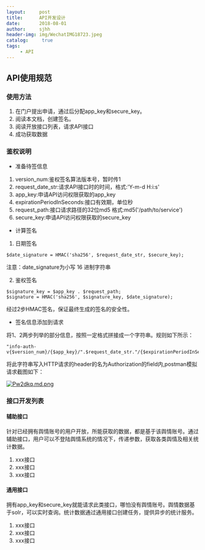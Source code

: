```yaml
---
layout:     post
title:      API开发设计
date:       2018-08-01
author:     sjhh
header-img: img/WechatIMG18723.jpeg
catalog: 	 true
tags: 
	 - API
---
```


## API使用规范

### 使用方法

1. 在门户提出申请，通过后分配app_key和secure_key。
2. 阅读本文档，创建签名。
3. 阅读开放接口列表，请求API接口
4. 成功获取数据

### 鉴权说明

- 准备待签信息

1. version_num:鉴权签名算法版本号，暂时传1
2. request_date_str:请求API接口时的时间，格式:'Y-m-d H:i:s'
3. app_key:申请API访问权限获取的app_key
4. expirationPeriodInSeconds:接口有效期，单位秒
5. request_path:接口请求路径的32位md5 格式:md5('/path/to/service')
6. secure_key:申请API访问权限获取的secure_key

- 计算签名

1. 日期签名

```
$date_signature = HMAC('sha256', $request_date_str, $secure_key);
```
注意：date_signature为小写 16 进制字符串


2. 鉴权签名

```
$signature_key = $app_key . $request_path;
$signature = HMAC('sha256', $signature_key, $date_signature);

```
经过2步HMAC签名，保证最终生成的签名的安全性。

- 签名信息添加到请求

将1、2两步列举的部分信息，按照一定格式拼接成一个字符串。规则如下所示：

```
"info-auth-v{$version_num}/{$app_key}/".$request_date_str."/{$expirationPeriodInSeconds}/{$request_path}/{$signature}"
```
将此字符串写入HTTP请求的header的名为Authorization的field内,postman模拟请求截图如下：

[![Pw2dkq.md.png](https://s1.ax1x.com/2018/08/01/Pw2dkq.md.png)](https://imgchr.com/i/Pw2dkq)


### 接口开发列表

#### 辅助接口
针对已经拥有舆情账号的用户开放，所能获取的数据，都是基于该舆情账号。通过辅助接口，用户可以不登陆舆情系统的情况下，传递参数，获取各类舆情及相关统计数据。

1. xxx接口
2. xxx接口
3. xxx接口

#### 通用接口

拥有app_key和secure_key就能请求此类接口，哪怕没有舆情账号。舆情数据基于solr，可以实时查询。统计数据通过通用接口创建任务，提供异步的统计服务。

1. xxx接口
2. xxx接口
3. xxx接口
